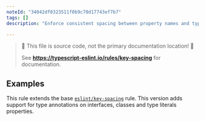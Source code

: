 ```yaml
---
noteId: "34042df0323511f0b9c70d17743ef7b7"
tags: []
description: "Enforce consistent spacing between property names and type annotations in types and interfaces."

---
```


> 🛑 This file is source code, not the primary documentation location! 🛑
>
> See **https://typescript-eslint.io/rules/key-spacing** for documentation.

## Examples

This rule extends the base [`eslint/key-spacing`](https://eslint.org/docs/rules/key-spacing) rule.
This version adds support for type annotations on interfaces, classes and type literals properties.
